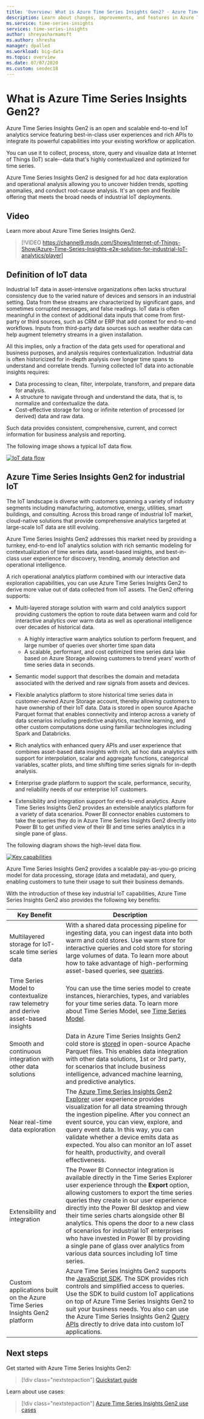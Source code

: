 ```yaml
---
title: 'Overview: What is Azure Time Series Insights Gen2? - Azure Time Series Insights Gen2 | Microsoft Docs'
description: Learn about changes, improvements, and features in Azure Time Series Insights Gen2.
ms.service: time-series-insights
services: time-series-insights
author: shreyasharmamsft
ms.author: shresha
manager: dpalled
ms.workload: big-data
ms.topic: overview
ms.date: 07/07/2020
ms.custom: seodec18
---
```


# What is Azure Time Series Insights Gen2?

Azure Time Series Insights Gen2 is an open and scalable end-to-end IoT analytics service featuring best-in-class user experiences and rich APIs to integrate its powerful capabilities into your existing workflow or application. 

You can use it to collect, process, store, query and visualize data at Internet of Things (IoT) scale--data that's highly contextualized and optimized for time series. 

Azure Time Series Insights Gen2 is designed for ad hoc data exploration and operational analysis allowing you to uncover hidden trends, spotting anomalies, and conduct root-cause analysis. It's an open and flexible offering that meets the broad needs of industrial IoT deployments. 

## Video

Learn more about Azure Time Series Insights Gen2.

> [!VIDEO https://channel9.msdn.com/Shows/Internet-of-Things-Show/Azure-Time-Series-Insights-e2e-solution-for-industrial-IoT-analytics/player]

## Definition of IoT data

Industrial IoT data in asset-intensive organizations often lacks structural consistency due to the varied nature of devices and sensors in an industrial setting. Data from these streams are characterized by significant gaps, and sometimes corrupted messages, and false readings. IoT data is often meaningful in the context of additional data inputs that come from first-party or third sources, such as CRM or ERP that add context for end-to-end workflows. Inputs from third-party data sources such as weather data can help augment telemetry streams in a given installation. 

All this implies, only a fraction of the data gets used for operational and business purposes, and analysis requires contextualization. Industrial data is often historicized for in-depth analysis over longer time spans to understand and correlate trends. Turning collected IoT data into actionable insights requires: 

* Data processing to clean, filter, interpolate, transform, and prepare data for analysis.
* A structure to navigate through and understand the data, that is, to normalize and contextualize the data.
* Cost-effective storage for long or infinite retention of processed (or derived) data and raw data.

Such data provides consistent, comprehensive, current, and correct information for business analysis and reporting.

The following image shows a typical IoT data flow.

[![IoT data flow](media/v2-update-overview/overview-one.png)](media/v2-update-overview/overview-one.png#lightbox)

## Azure Time Series Insights Gen2 for industrial IoT

The IoT landscape is diverse with customers spanning a variety of industry segments including manufacturing, automotive, energy, utilities, smart buildings, and consulting. Across this broad range of industrial IoT market, cloud-native solutions that provide comprehensive analytics targeted at large-scale IoT data are still evolving. 

Azure Time Series Insights Gen2 addresses this market need by providing a turnkey, end-to-end IoT analytics solution with rich semantic modeling for contextualization of time series data, asset-based insights, and best-in-class user experience for discovery, trending, anomaly detection and operational intelligence. 

A rich operational analytics platform combined with our interactive data exploration capabilities, you can use Azure Time Series Insights Gen2 to derive more value out of data collected from IoT assets. The Gen2 offering supports: 

* Multi-layered storage solution with warm and cold analytics support providing customers the option to route data between warm and cold for interactive analytics over warm data as well as operational intelligence over decades of historical data. 

    *    A highly interactive warm analytics solution to perform frequent, and large number of queries over shorter time span data 
    *    A scalable, performant, and cost optimized time series data lake based on Azure Storage allowing customers to trend years' worth of time series data in seconds. 

* Semantic model support that describes the domain and metadata associated with the derived and raw signals from assets and devices.

* Flexible analytics platform to store historical time series data in customer-owned Azure Storage account, thereby allowing customers to have ownership of their IoT data. Data is stored in open source Apache Parquet format that enables connectivity and interop across a variety of data scenarios including predictive analytics, machine learning, and other custom computations done using familiar technologies including Spark and Databricks. 

* Rich analytics with enhanced query APIs and user experience that combines asset-based data insights with rich, ad hoc data analytics with support for interpolation, scalar and aggregate functions, categorical variables, scatter plots, and time shifting time series signals for in-depth analysis.

*    Enterprise grade platform to support the scale, performance, security, and reliability needs of our enterprise IoT customers.

* Extensibility and integration support for end-to-end analytics. Azure Time Series Insights Gen2 provides an extensible analytics platform for a variety of data scenarios. Power BI connector enables customers to take the queries they do in Azure Time Series Insights Gen2 directly into Power BI to get unified view of their BI and time series analytics in a single pane of glass.

The following diagram shows the high-level data flow.

  [![Key capabilities](media/v2-update-overview/overview-two.png)](media/v2-update-overview/overview-two.png#lightbox)

Azure Time Series Insights Gen2 provides a scalable pay-as-you-go pricing model for data processing, storage (data and metadata), and query, enabling customers to tune their usage to suit their business demands. 
 
With the introduction of these key industrial IoT capabilities, Azure Time Series Insights Gen2 also provides the following key benefits:  

| Key Benefit | Description |
| ---| ---|
| Multilayered storage for IoT-scale time series data | With a shared data processing pipeline for ingesting data, you can ingest data into both warm and cold stores. Use warm store for interactive queries and cold store for storing large volumes of data. To learn more about how to take advantage of high-performing asset-based queries, see [queries](./concepts-query-overview.md). |
| Time Series Model to contextualize raw telemetry and derive asset-based insights | You can use the time series model to create instances, hierarchies, types, and variables for your time series data. To learn more about Time Series Model, see [Time Series Model](./concepts-model-overview.md).  |
| Smooth and continuous integration with other data solutions | Data in Azure Time Series Insights Gen2 cold store is [stored](./concepts-storage.md) in open-source Apache Parquet files. This enables data integration with other data solutions, 1st or 3rd party, for scenarios that include business intelligence, advanced machine learning, and predictive analytics. |
| Near real-time data exploration | The [Azure Time Series Insights Gen2 Explorer](./time-series-insights-update-explorer.md) user experience provides visualization for all data streaming through the ingestion pipeline. After you connect an event source, you can view, explore, and query event data. In this way, you can validate whether a device emits data as expected. You also can monitor an IoT asset for health, productivity, and overall effectiveness. | 
| Extensibility and integration | The Power BI Connector integration is available directly in the Time Series Explorer user experience through the **Export** option, allowing customers to export the time series queries they create in our user experience directly into the Power BI desktop and view their time series charts alongside other BI analytics. This opens the door to a new class of scenarios for industrial IoT enterprises who have invested in Power BI by providing a single pane of glass over analytics from various data sources including IoT time series. | 
| Custom applications built on the Azure Time Series Insights Gen2 platform | Azure Time Series Insights Gen2 supports the [JavaScript SDK](https://github.com/microsoft/tsiclient/blob/master/docs/API.md). The SDK provides rich controls and simplified access to queries. Use the SDK to build custom IoT applications on top of Azure Time Series Insights Gen2 to suit your business needs. You also can use the Azure Time Series Insights Gen2 [Query APIs](./concepts-query-overview.md) directly to drive data into custom IoT applications. |

## Next steps

Get started with Azure Time Series Insights Gen2:

> [!div class="nextstepaction"]
> [Quickstart guide](./time-series-insights-update-quickstart.md)

Learn about use cases:

> [!div class="nextstepaction"]
> [Azure Time Series Insights Gen2 use cases](./time-series-insights-update-use-cases.md)